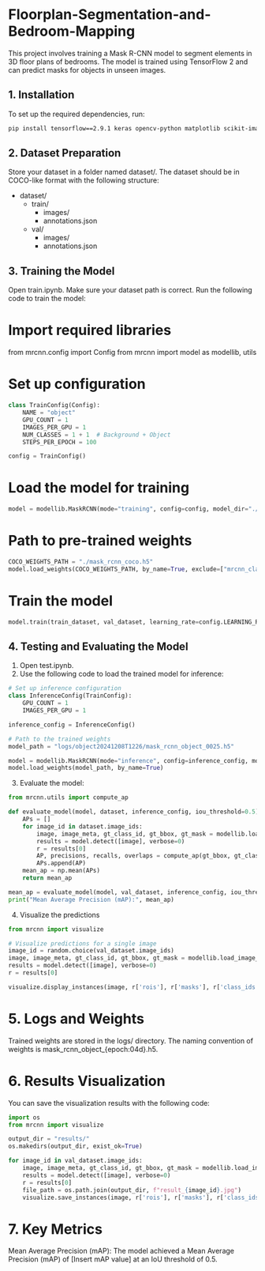 # Floorplan-Segmentation-and-Bedroom-Mapping
This project involves training a Mask R-CNN model to segment elements in 3D floor plans of bedrooms. The model is trained using TensorFlow 2 and can predict masks for objects in unseen images.

## **1. Installation**
To set up the required dependencies, run:
```bash
pip install tensorflow==2.9.1 keras opencv-python matplotlib scikit-image numpy
```
## **2. Dataset Preparation**
Store your dataset in a folder named dataset/.
The dataset should be in COCO-like format with the following structure:

- dataset/
  - train/
    - images/
    - annotations.json
  - val/
    - images/
    - annotations.json

## 3. Training the Model
Open train.ipynb.
Make sure your dataset path is correct.
Run the following code to train the model:

# Import required libraries
from mrcnn.config import Config
from mrcnn import model as modellib, utils

# Set up configuration
```python
class TrainConfig(Config):
    NAME = "object"
    GPU_COUNT = 1
    IMAGES_PER_GPU = 1
    NUM_CLASSES = 1 + 1  # Background + Object
    STEPS_PER_EPOCH = 100

config = TrainConfig()
```
# Load the model for training
```python
model = modellib.MaskRCNN(mode="training", config=config, model_dir="./logs")
```
# Path to pre-trained weights
```python
COCO_WEIGHTS_PATH = "./mask_rcnn_coco.h5"
model.load_weights(COCO_WEIGHTS_PATH, by_name=True, exclude=["mrcnn_class_logits", "mrcnn_bbox_fc", "mrcnn_bbox", "mrcnn_mask"])
```
# Train the model
```python
model.train(train_dataset, val_dataset, learning_rate=config.LEARNING_RATE, epochs=30, layers="all")
```
## 4. Testing and Evaluating the Model

1. Open test.ipynb.
2. Use the following code to load the trained model for inference:
```python
# Set up inference configuration
class InferenceConfig(TrainConfig):
    GPU_COUNT = 1
    IMAGES_PER_GPU = 1

inference_config = InferenceConfig()

# Path to the trained weights
model_path = "logs/object20241208T1226/mask_rcnn_object_0025.h5"

model = modellib.MaskRCNN(mode="inference", config=inference_config, model_dir="./logs")
model.load_weights(model_path, by_name=True)
```
3. Evaluate the model:
```python
from mrcnn.utils import compute_ap

def evaluate_model(model, dataset, inference_config, iou_threshold=0.5):
    APs = []
    for image_id in dataset.image_ids:
        image, image_meta, gt_class_id, gt_bbox, gt_mask = modellib.load_image_gt(dataset, inference_config, image_id, use_mini_mask=False)
        results = model.detect([image], verbose=0)
        r = results[0]
        AP, precisions, recalls, overlaps = compute_ap(gt_bbox, gt_class_id, gt_mask, r["rois"], r["class_ids"], r["scores"], r["masks"])
        APs.append(AP)
    mean_ap = np.mean(APs)
    return mean_ap

mean_ap = evaluate_model(model, val_dataset, inference_config, iou_threshold=0.5)
print("Mean Average Precision (mAP):", mean_ap)
```
4. Visualize the predictions
```python
from mrcnn import visualize

# Visualize predictions for a single image
image_id = random.choice(val_dataset.image_ids)
image, image_meta, gt_class_id, gt_bbox, gt_mask = modellib.load_image_gt(val_dataset, inference_config, image_id, use_mini_mask=False)
results = model.detect([image], verbose=0)
r = results[0]

visualize.display_instances(image, r['rois'], r['masks'], r['class_ids'], val_dataset.class_names, r['scores'])
```
# 5. Logs and Weights
Trained weights are stored in the logs/ directory.
The naming convention of weights is mask_rcnn_object_{epoch:04d}.h5.

# 6. Results Visualization
You can save the visualization results with the following code:
```python
import os
from mrcnn import visualize

output_dir = "results/"
os.makedirs(output_dir, exist_ok=True)

for image_id in val_dataset.image_ids:
    image, image_meta, gt_class_id, gt_bbox, gt_mask = modellib.load_image_gt(val_dataset, inference_config, image_id, use_mini_mask=False)
    results = model.detect([image], verbose=0)
    r = results[0]
    file_path = os.path.join(output_dir, f"result_{image_id}.jpg")
    visualize.save_instances(image, r['rois'], r['masks'], r['class_ids'], val_dataset.class_names, r['scores'], file_path=file_path)
```
# 7. Key Metrics
Mean Average Precision (mAP): The model achieved a Mean Average Precision (mAP) of [Insert mAP value] at an IoU threshold of 0.5.

